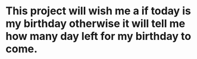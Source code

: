 # This project will wish me a if today is my birthday otherwise it will tell me how many day left for my birthday to come. 
